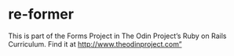 # re-former

This is part of the Forms Project in The Odin Project’s Ruby on Rails Curriculum. Find it at http://www.theodinproject.com”